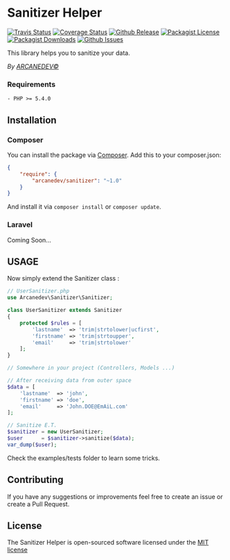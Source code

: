 Sanitizer Helper
==============
[![Travis Status](http://img.shields.io/travis/ARCANEDEV/Sanitizer.svg?style=flat-square)](https://travis-ci.org/ARCANEDEV/Sanitizer)
[![Coverage Status](http://img.shields.io/coveralls/ARCANEDEV/Sanitizer.svg?style=flat-square)](https://coveralls.io/r/ARCANEDEV/Sanitizer?branch=master)
[![Github Release](http://img.shields.io/github/release/ARCANEDEV/Sanitizer.svg?style=flat-square)](https://github.com/ARCANEDEV/Sanitizer/releases)
[![Packagist License](http://img.shields.io/packagist/l/arcanedev/sanitizer.svg?style=flat-square)](https://github.com/ARCANEDEV/Sanitizer/blob/master/LICENSE)
[![Packagist Downloads](https://img.shields.io/packagist/dt/arcanedev/sanitizer.svg?style=flat-square)](https://packagist.org/packages/arcanedev/sanitizer)
[![Github Issues](http://img.shields.io/github/issues/ARCANEDEV/Sanitizer.svg?style=flat-square)](https://github.com/ARCANEDEV/Sanitizer/issues)

This library helps you to sanitize your data.

*By [ARCANEDEV&copy;](http://www.arcanedev.net/)*

### Requirements

    - PHP >= 5.4.0
    
## Installation

### Composer

You can install the package via [Composer](https://getcomposer.org/). Add this to your composer.json:

```json
{
    "require": {
        "arcanedev/sanitizer": "~1.0"
    }
}
```

And install it via `composer install` or `composer update`.

### Laravel
Coming Soon...

## USAGE
Now simply extend the Sanitizer class :

```php
// UserSanitizer.php
use Arcanedev\Sanitizer\Sanitizer;

class UserSanitizer extends Sanitizer
{
    protected $rules = [
        'lastname'  => 'trim|strtolower|ucfirst',
        'firstname' => 'trim|strtoupper',
        'email'     => 'trim|strtolower'
    ];
}

// Somewhere in your project (Controllers, Models ...)

// After receiving data from outer space
$data = [
    'lastname'  => 'john',
    'firstname' => 'doe',
    'email'     => 'John.DOE@EmAiL.com'
];

// Sanitize E.T.
$sanitizer = new UserSanitizer;
$user      = $sanitizer->sanitize($data);
var_dump($user);
```

Check the examples/tests folder to learn some tricks.

## Contributing
If you have any suggestions or improvements feel free to create an issue or create a Pull Request.

## License
The Sanitizer Helper is open-sourced software licensed under the [MIT license](https://github.com/ARCANEDEV/Sanitizer/blob/master/LICENSE)
